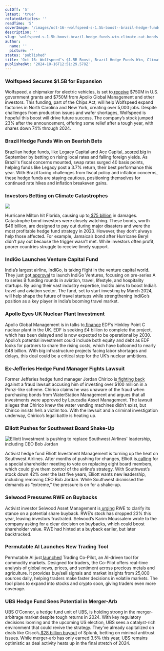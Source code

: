 ```yaml
---
cutOff: '5'
latest: 'true'
relatedArticles: ''
readTime: '5'
coverImage: '/images/oct-16--wolfspeed-s-1.5b-boost--brazil-hedge-funds-win--climate-cat-bonds-b-Q1Nz.webp'
description: ''
slug: 'wolfspeed-s-1-5b-boost-brazil-hedge-funds-win-climate-cat-bonds'
author:
  name: ''
  picture: ''
status: 'published'
title: 'Oct 16: Wolfspeed’s $1.5B Boost, Brazil Hedge Funds Win, Climate Cat Bonds'
publishedAt: '2024-10-16T12:51:29.578Z'
---
```


### Wolfspeed Secures $1.5B for Expansion

Wolfspeed, a chipmaker for electric vehicles, is set to[ receive](https://www.bnnbloomberg.ca/business/company-news/2024/10/15/wolfspeed-wins-15-billion-in-financing-from-chips-act-apollo/) $750M in U.S. government grants and $750M from Apollo Global Management and other investors. This funding, part of the Chips Act, will help Wolfspeed expand factories in North Carolina and New York, creating over 5,000 jobs. Despite challenges from production issues and wafer shortages, Wolfspeed is hopeful this boost will drive future success. The company’s stock jumped 23% after the announcement, offering some relief after a tough year, with shares down 74% through 2024.

### Brazil Hedge Funds Win on Bearish Bets

Brazilian hedge funds, like Legacy Capital and Ace Capital,[ scored big](https://www.bnnbloomberg.ca/business/international/2024/10/15/bearish-rate-bets-hand-win-to-brazils-battered-hedge-funds/) in September by betting on rising local rates and falling foreign yields. As Brazil's fiscal concerns mounted, swap rates surged 40 basis points, helping funds like Legacy post a 3.7% return, their best performance this year. With Brazil facing challenges from fiscal policy and inflation concerns, these hedge funds are staying cautious, positioning themselves for continued rate hikes and inflation breakeven gains.

### Investors Betting on Climate Catastrophes

![](/images/oct-16--wolfspeed-s-1.5b-boost--brazil-hedge-funds-win--climate-cat-bonds-a-k0Nz.webp)

Hurricane Milton hit Florida, causing up to[ $75 billion](https://www.bloomberg.com/news/articles/2024-10-15/can-insurance-help-developing-countries-deal-with-climate-change#:~:text=One%20group%20of%20investors%20was,profitable%20strategy%20for%20hedge%20funds.) in damages. Catastrophe bond investors were closely watching. These bonds, worth $46 billion, are designed to pay out during major disasters and were the most profitable hedge fund strategy in 2023. However, they don’t always help those affected. For example, Jamaica’s bond after Hurricane Beryl didn’t pay out because the trigger wasn’t met. While investors often profit, poorer countries struggle to receive timely support.

### IndiGo Launches Venture Capital Fund

India’s largest airline, IndiGo, is taking flight in the venture capital world. They just got[ approval](https://www.bnnbloomberg.ca/business/international/2024/10/15/indias-largest-airline-gets-nod-to-launch-venture-capital-fund/) to launch IndiGo Ventures, focusing on pre-series A to series B funding rounds in aviation, travel, lifestyle, and hospitality startups. By using their vast industry expertise, IndiGo aims to boost India’s travel and aviation sector. The fund, set to start investing by March 2024, will help shape the future of travel startups while strengthening IndiGo’s position as a key player in India’s booming travel market.

### Apollo Eyes UK Nuclear Plant Investment

Apollo Global Management is in talks to[ finance](https://www.bnnbloomberg.ca/investing/2024/10/15/apollo-in-talks-to-partly-finance-edfs-hinkley-uk-nuclear-power-plant/) EDF’s Hinkley Point C nuclear plant in the UK. EDF is seeking £4 billion to complete the project, which has been delayed and is now expected to be operational by 2030. Apollo’s potential investment could include both equity and debt as EDF looks for partners to share the rising costs, which have ballooned to nearly £48 billion. With big infrastructure projects facing labor shortages and delays, this deal could be a critical step for the UK’s nuclear ambitions.

### Ex-Jefferies Hedge Fund Manager Fights Lawsuit

Former Jefferies hedge fund manager Jordan Chirico is[ fighting back](https://www.hedgeweek.com/ex-jefferies-hedge-fund-manager-counters-despicable-fraud-allegations/#:~:text=Jordan%20Chirico%2C%20the%20former%20portfolio,by%20352%20Capital%20in%20July.) against a fraud lawsuit accusing him of investing over $100 million in a Ponzi-like scheme. Chirico claims he was unaware of the fraud when purchasing bonds from WaterStation Management and argues that all investments were approved by Leucadia Asset Management. The lawsuit alleges that Chirico knew the water vending machines didn’t exist, but Chirico insists he’s a victim too. With the lawsuit and a criminal investigation underway, Chirico’s legal battle is heating up.

### Elliott Pushes for Southwest Board Shake-Up

![Elliott Investment is pushing to replace Southwest Airlines' leadership, including CEO Bob Jordan](/images/oct-16--wolfspeed-s-1.5b-boost--brazil-hedge-funds-win--climate-cat-bonds-b-MyOD.webp)

Activist hedge fund Elliott Investment Management is turning up the heat on Southwest Airlines. After months of pushing for changes, Elliott is[ calling](https://www.hedgeweek.com/elliott-calls-for-special-shareholder-meeting-after-nominating-eight-new-southwest-directors/) for a special shareholder meeting to vote on replacing eight board members, which could give them control of the airline’s strategy. With Southwest’s stock down 42% over the last five years, Elliott wants new leadership, including removing CEO Bob Jordan. While Southwest dismissed the demands as “extreme,” the pressure is on for a shake-up.

### Selwood Pressures RWE on Buybacks

Activist investor Selwood Asset Management is[ urging](https://www.hedgeweek.com/activist-selwood-wants-clarity-on-rwe-share-buyback-plans/#:~:text=Activist%20investor%20Selwood%20Asset%20Management,to%20a%20report%20by%20Bloomberg.) RWE to clarify its stance on a potential share buyback. RWE’s stock has dropped 23% this year, leaving investors frustrated. Selwood’s Karim Moussalem wrote to the company asking for a clear decision on buybacks, which could boost shareholder value. RWE had hinted at a buyback earlier, but later backtracked.

### Permutable AI Launches New Trading Tool

Permutable AI just[ launched](https://www.hedgeweek.com/permutable-ai-launches-trading-co-pilot-for-commodity-markets/) Trading Co-Pilot, an AI-driven tool for commodity markets. Designed for traders, the Co-Pilot offers real-time analysis of global news, prices, and sentiment across precious metals and agriculture. It provides buy/sell signals and market insights from 25,000 sources daily, helping traders make faster decisions in volatile markets. The tool plans to expand into stocks and crypto soon, giving traders even more coverage.

### UBS Hedge Fund Sees Potential in Merger-Arb

UBS O’Connor, a hedge fund unit of UBS, is holding strong in the merger-arbitrage market despite tough returns in 2024. With key regulatory decisions looming and the upcoming US election, UBS sees a catalyst-rich environment that could revive the strategy. They’ve already capitalized on deals like Cisco’s[ $28 billion buyout](https://www.bnnbloomberg.ca/business/2024/10/15/ubs-hedge-fund-rides-4-billion-bet-on-merger-arb-trade-revival/) of Splunk, betting on minimal antitrust issues. While merger-arb has only earned 3.5% this year, UBS remains optimistic as deal activity heats up in the final stretch of 2024.